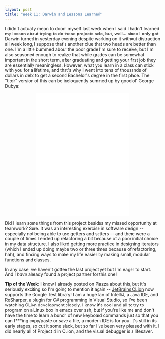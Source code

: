 ```yaml
---
layout: post
title: "Week 11: Darwin and Lessons Learned"
---
```


I didn't actually mean to doom myself last week when I said I hadn't learned my lesson about trying to do these projects solo, but, well... since I only got Darwin turned in yesterday evening despite working on it without distraction all week long, I suppose that's another clue that two heads are better than one. I'm a little bummed about the poor grade I'm sure to receive, but I'm also seasoned enough to realize that while grades can be somewhat important in the short term, after graduating and getting your first job they are essentially meaningless. However, what you learn in a class can stick with you for a lifetime, and that's why I went into tens of thousands of dollars in debt to get a second Bachelor's degree in the first place. The "tl;dr" version of this can be ineloquently summed up by good ol' George Dubya:

<center><iframe width="300" height="400" src="//www.youtube.com/embed/-ej7ZEnjSeA" frameborder="0" allowfullscreen></iframe></center>

Did I learn some things from this project besides my missed opportunity at teamwork? Sure. It was an interesting exercise in software design -- especially not being able to use getters and setters -- and there were a couple of times I ended up refactoring a bit because of a poor initial choice in my data structure. I also liked getting more practice in designing iterators (which I ended up doing maybe two or three times because of refactoring, hah), and finding ways to make my life easier by making small, modular functions and classes.

In any case, we haven't gotten the last project yet but I'm eager to start. And I *have* already found a project partner for this one!

**Tip of the Week**: I know I already posted on Piazza about this, but it's seriously exciting so I'm going to mention it again -- [JetBrains CLion](https://www.jetbrains.com/clion/) now supports the Google Test library! I am a huge fan of IntelliJ, a Java IDE, and ReSharper, a plugin for C# programming in Visual Studio, so I've been watching CLion development closely. I know it's cool and all to try to program on a Linux box in emacs over ssh, but if you're like me and don't have the time to learn a bunch of new keyboard commands just so that you can f\*\*\*ing copy/paste or save a file, a modern IDE is for you. It's still in its early stages, so cut it some slack, but so far I've been very pleased with it. I did nearly all of Project 4 in CLion, and the visual debugger is a lifesaver.